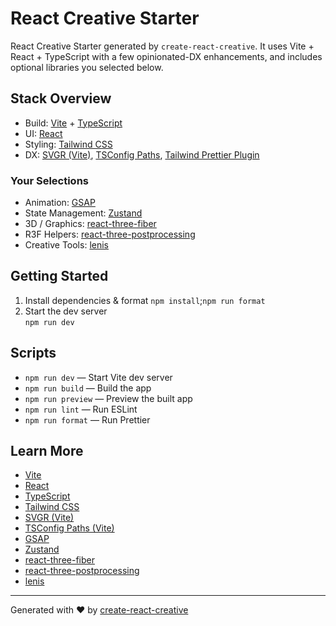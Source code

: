 # React Creative Starter

React Creative Starter generated by `create-react-creative`. It uses Vite + React + TypeScript with a few opinionated-DX enhancements, and includes optional libraries you selected below.

## Stack Overview

- Build: [Vite](https://vitejs.dev/) + [TypeScript](https://www.typescriptlang.org/)
- UI: [React](https://react.dev/)
- Styling: [Tailwind CSS](https://tailwindcss.com/)
- DX: [SVGR (Vite)](https://github.com/pd4d10/vite-plugin-svgr), [TSConfig Paths](https://github.com/aleclarson/vite-tsconfig-paths), [Tailwind Prettier Plugin](https://github.com/tailwindlabs/prettier-plugin-tailwindcss)

### Your Selections

- Animation: [GSAP](https://gsap.com)
- State Management: [Zustand](https://zustand-demo.pmnd.rs)
- 3D / Graphics: [react-three-fiber](https://docs.pmnd.rs/react-three-fiber/getting-started/introduction)
- R3F Helpers: [react-three-postprocessing](https://react-postprocessing.docs.pmnd.rs/introduction)
- Creative Tools: [lenis](https://lenis.darkroom.engineering)

## Getting Started

1. Install dependencies & format
   `npm install`;`npm run format`
2. Start the dev server  
   `npm run dev`

## Scripts

- `npm run dev` — Start Vite dev server
- `npm run build` — Build the app
- `npm run preview` — Preview the built app
- `npm run lint` — Run ESLint
- `npm run format` — Run Prettier

## Learn More

- [Vite](https://vitejs.dev/)
- [React](https://react.dev/)
- [TypeScript](https://www.typescriptlang.org/)
- [Tailwind CSS](https://tailwindcss.com/)
- [SVGR (Vite)](https://github.com/pd4d10/vite-plugin-svgr)
- [TSConfig Paths (Vite)](https://github.com/aleclarson/vite-tsconfig-paths)
- [GSAP](https://gsap.com)
- [Zustand](https://zustand-demo.pmnd.rs)
- [react-three-fiber](https://docs.pmnd.rs/react-three-fiber/getting-started/introduction)
- [react-three-postprocessing](https://react-postprocessing.docs.pmnd.rs/introduction)
- [lenis](https://lenis.darkroom.engineering)

---

Generated with ❤️ by [create-react-creative](https://github.com/tim-ming/create-react-creative)
